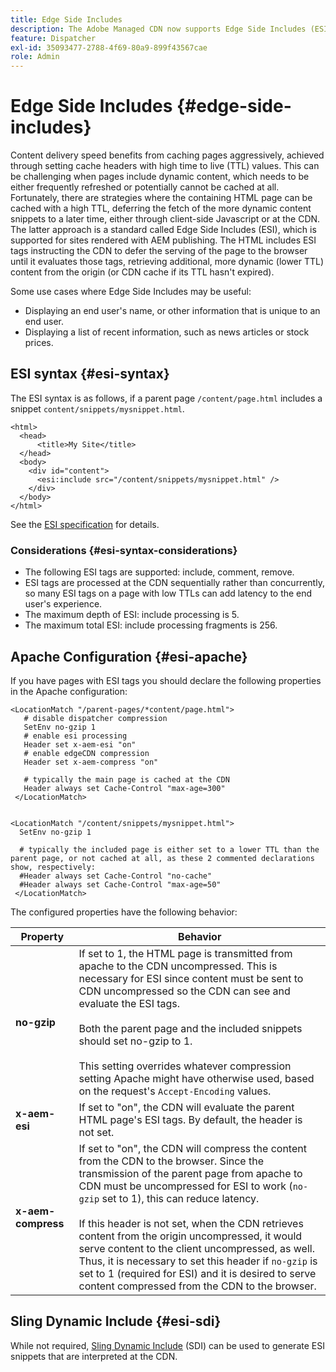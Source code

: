 ```yaml
---
title: Edge Side Includes
description: The Adobe Managed CDN now supports Edge Side Includes (ESI), a markup language for edge level dynamic web content assembly.
feature: Dispatcher
exl-id: 35093477-2788-4f69-80a9-899f43567cae
role: Admin
---
```

# Edge Side Includes {#edge-side-includes}

Content delivery speed benefits from caching pages aggressively, achieved through setting cache headers with high time to live (TTL) values. This can be challenging when pages include dynamic content, which needs to be either frequently refreshed or potentially cannot be cached at all. Fortunately, there are strategies where the containing HTML page can be cached with a high TTL, deferring the fetch of the more dynamic content snippets to a later time, either through client-side Javascript or at the CDN. The latter approach is a standard called Edge Side Includes (ESI), which is supported for sites rendered with AEM publishing. The HTML includes ESI tags instructing the CDN to defer the serving of the page to the browser until it evaluates those tags, retrieving additional, more dynamic (lower TTL) content from the origin (or CDN cache if its TTL hasn't expired).

Some use cases where Edge Side Includes may be useful:

* Displaying an end user's name, or other information that is unique to an end user.
* Displaying a list of recent information, such as news articles or stock prices.

## ESI syntax {#esi-syntax}

The ESI syntax is as follows, if a parent page `/content/page.html` includes a snippet `content/snippets/mysnippet.html`.

```
<html>
  <head>
      <title>My Site</title>
  </head>
  <body>
    <div id="content">
      <esi:include src="/content/snippets/mysnippet.html" />
    </div>
  </body>
</html>

```

See the [ESI specification](https://www.w3.org/TR/esi-lang/) for details.

### Considerations {#esi-syntax-considerations}

* The following ESI tags are supported: include, comment, remove.
* ESI tags are processed at the CDN sequentially rather than concurrently, so many ESI tags on a page with low TTLs can add latency to the end user's experience.
* The maximum depth of ESI: include processing is 5.
* The maximum total ESI: include processing fragments is 256.


## Apache Configuration {#esi-apache}

If you have pages with ESI tags you should declare the following properties in the Apache configuration:

```
<LocationMatch "/parent-pages/*content/page.html">
   # disable dispatcher compression
   SetEnv no-gzip 1
   # enable esi processing 
   Header set x-aem-esi "on"
   # enable edgeCDN compression
   Header set x-aem-compress "on"

   # typically the main page is cached at the CDN
   Header always set Cache-Control "max-age=300"
 </LocationMatch>


<LocationMatch "/content/snippets/mysnippet.html">
  SetEnv no-gzip 1

  # typically the included page is either set to a lower TTL than the parent page, or not cached at all, as these 2 commented declarations show, respectively:
  #Header always set Cache-Control "no-cache"
  #Header always set Cache-Control "max-age=50"
 </LocationMatch> 

```

The configured properties have the following behavior:

| Property  | Behavior |
|-----------|--------------------------|
| **no-gzip** |If set to 1, the HTML page is transmitted from apache to the CDN uncompressed. This is necessary for ESI since content must be sent to CDN uncompressed so the CDN can see and evaluate the ESI tags.<br/><br/>Both the parent page and the included snippets should set no-gzip to 1.<br/><br/>This setting overrides whatever compression setting Apache might have otherwise used, based on the request's `Accept-Encoding` values.|
| **x-aem-esi** |If set to "on", the CDN will evaluate the parent HTML page's ESI tags.  By default, the header is not set.|
| **x-aem-compress** |If set to "on", the CDN will compress the content from the CDN to the browser. Since the transmission of the parent page from apache to CDN must be uncompressed for ESI to work (`no-gzip` set to 1), this can reduce latency.<br/><br/>If this header is not set, when the CDN retrieves content from the origin uncompressed, it would serve content to the client uncompressed, as well. Thus, it is necessary to set this header if `no-gzip` is set to 1 (required for ESI) and it is desired to serve content compressed from the CDN to the browser.|

## Sling Dynamic Include {#esi-sdi}

While not required, [Sling Dynamic Include](https://sling.apache.org/documentation/bundles/dynamic-includes.html) (SDI) can be used to generate ESI snippets that are interpreted at the CDN.

